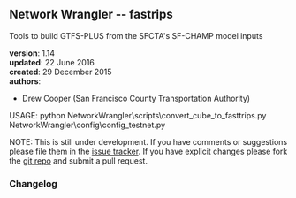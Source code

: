 
## Network Wrangler -- fastrips

Tools to build GTFS-PLUS from the SFCTA's SF-CHAMP model inputs

**version**: 1.14  
**updated**: 22 June 2016  
**created**: 29 December 2015  
**authors**:

 * Drew Cooper (San Francisco County Transportation Authority)  
 
[issues]: https://github.com/sfcta/NetworkWrangler/issues
[repo]: https://github.com/sfcta/NetworkWrangler/tree/fasttrips
[GTFS]: https://developers.google.com/transit/gtfs/reference
[GTFS-PLUS]: https://github.com/osplanning-data-standards/GTFS-PLUS

USAGE: python NetworkWrangler\scripts\convert_cube_to_fasttrips.py NetworkWrangler\config\config_testnet.py

NOTE: This is still under development. If you have comments
or suggestions please file them in the [issue tracker][issues]. If you have
explicit changes please fork the [git repo][repo] and submit a pull request.

### Changelog





